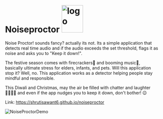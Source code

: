 # Noiseproctor <img width="70" height="90" alt="logo" src="https://github.com/user-attachments/assets/f26c0aa8-e5b3-4e25-8c37-afaa71d7f466" />


Noise Proctor! sounds fancy? actually its not. Its a simple application that detects real time audio and if the audio exceeds the set threshold, flags it as noise and asks you to "Keep it down!".

The festive season comes with firecrackers🧨 and booming music📢,  basically ultimate stress for elders, infants, and pets. Will this application stop it? Well, no. This application works as a detector helping people stay mindful and responsible.

This Diwali and Christmas, may the air be filled with chatter and laughter 👩‍👩‍👧‍👦 and even if the app nudges you to keep it down, don't bother! 😉

Link: https://shrutisawant6.github.io/noiseproctor 

![NoiseProctorDemo](https://github.com/user-attachments/assets/1de4f5aa-534b-4752-ae07-710987bdd69f)
